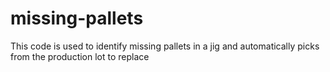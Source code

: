 # missing-pallets

This code is used to identify missing pallets in a jig and automatically picks from the production lot to replace
